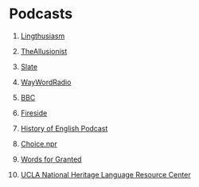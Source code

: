 # Podcasts
1) [Lingthusiasm](https://lingthusiasm.com/)
2) [TheAllusionist](https://www.theallusionist.org/)
3) [Slate](https://slate.com/gdpr?redirect_uri=%2Farticles%2Fpodcasts%2Flexicon_valley.html%3Fvia%3Dgdpr-consent&redirect_host=http%3A%2F%2Fwww.slate.com)

4) [WayWordRadio](https://www.waywordradio.org/)

5) [BBC](https://www.bbc.co.uk/programmes/b006qtnz)

6) [Fireside](https://fireside.fm/)

7) [History of English Podcast](https://historyofenglishpodcast.com/)
8) [Choice.npr](https://choice.npr.org/index.html?origin=https://www.npr.org/podcasts/381444240/pri-s-the-world-the-world-in-words?t=1534599426607)
9) [Words for Granted](https://www.wordsforgranted.com/)
10) [UCLA National Heritage Language Resource Center](https://nhlrc.ucla.edu/nhlrc/learning#podcasts)

